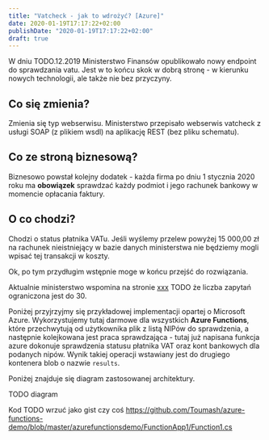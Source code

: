 ```yaml
---
title: "Vatcheck - jak to wdrożyć? [Azure]"
date: 2020-01-19T17:17:22+02:00
publishDate: "2020-01-19T17:17:22+02:00"
draft: true
---
```


W dniu TODO.12.2019 Ministerstwo Finansów opublikowało nowy endpoint do sprawdzania vatu. Jest w to końcu skok w dobrą stronę - w kierunku nowych technologii, ale także nie bez przyczyny.

## Co się zmienia?

Zmienia się typ webserwisu. Ministerstwo przepisało webserwis vatcheck z usługi SOAP (z plikiem wsdl) na aplikację REST (bez pliku schematu).

## Co ze stroną biznesową?

Biznesowo powstał kolejny dodatek - każda firma po dniu 1 stycznia 2020 roku ma **obowiązek** sprawdzać każdy podmiot i jego rachunek bankowy w momencie opłacania faktury. 

## O co chodzi?
Chodzi o status płatnika VATu. Jeśli wyślemy przelew powyżej 15 000,00 zł na rachunek nieistniejący w bazie danych ministerstwa nie będziemy mogli wpisać tej transakcji w koszty.

Ok, po tym przydługim wstępnie moge w końcu przejść do rozwiązania.

Aktualnie ministerstwo wspomina na stronie [xxx]() TODO że liczba zapytań ograniczona jest do 30.

Poniżej przyjrzyjmy się przykładowej implementacji opartej o Microsoft Azure. Wykorzystujemy tutaj darmowe dla wszystkich **Azure Functions**, które przechwytują od użytkownika plik z listą NIPów do sprawdzenia, a następnie kolejkowana jest praca sprawdzająca - tutaj już napisana funkcja azure dokonuje sprawdzenia statusu płatnika VAT oraz kont bankowych dla podanych nipów. Wynik takiej operacji wstawiany jest do drugiego kontenera blob o nazwie `results`.

Poniżej znajduje się diagram zastosowanej architektury.

TODO diagram


Kod
TODO wrzuć jako gist czy coś
https://github.com/Toumash/azure-functions-demo/blob/master/azurefunctionsdemo/FunctionApp1/Function1.cs

